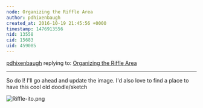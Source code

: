 ```yaml
---
node: Organizing the Riffle Area
author: pdhixenbaugh
created_at: 2016-10-19 21:45:56 +0000
timestamp: 1476913556
nid: 13558
cid: 15683
uid: 459085
---
```




[pdhixenbaugh](../profile/pdhixenbaugh) replying to: [Organizing the Riffle Area](../notes/pdhixenbaugh/10-13-2016/organizing-the-riffle-area)

----
So do I! I'll go ahead and update the image. I'd also love to find a place to have this cool old doodle/sketch 

![Riffle-ito.png](https://i.publiclab.org/system/images/photos/000/006/396/original/Riffle-ito.png)